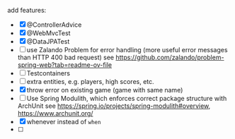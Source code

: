 add features:
 - [x] @ControllerAdvice
 - [x] @WebMvcTest
 - [x] @DataJPATest
 - [ ] use Zalando Problem for error handling (more useful error messages than HTTP 400 bad request)
     see https://github.com/zalando/problem-spring-web?tab=readme-ov-file
 - [ ] Testcontainers
 - [ ] extra entities, e.g. players, high scores, etc.
 - [x] throw error on existing game (game with same name)
 - [ ] Use Spring Modulith, which enforces correct package structure with ArchUnit
     see https://spring.io/projects/spring-modulith#overview, https://www.archunit.org/
 - [x] whenever instead of `when`
 - [ ] 
